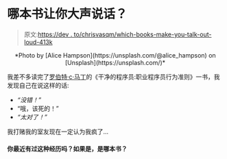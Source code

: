 # 哪本书让你大声说话？

> 原文:[https://dev . to/chrisvasqm/which-books-make-you-talk-out-loud-413k](https://dev.to/chrisvasqm/which-books-make-you-talk-out-loud-413k)

<center>*Photo by [Alice Hampson](https://unsplash.com/@alice_hampson) on [Unsplash](https://unsplash.com/)*</center>

我差不多读完了[罗伯特·c·马丁](https://twitter.com/unclebobmartin?lang=en)的《干净的程序员:职业程序员行为准则》一书，我发现自己在说这样的话:

*   *“没错！”*
*   “哦，该死的！”
*   *“太对了！”*

我打赌我的室友现在一定认为我疯了...

#### 你最近有过这种经历吗？如果是，是哪本书？